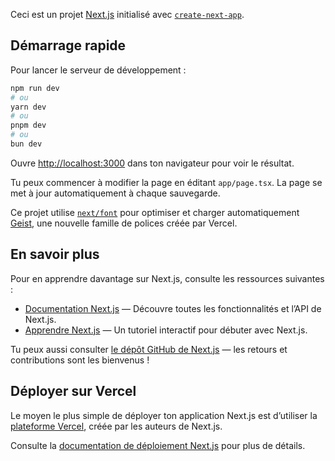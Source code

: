 Ceci est un projet [Next.js](https://nextjs.org) initialisé avec [`create-next-app`](https://nextjs.org/docs/app/api-reference/cli/create-next-app).

## Démarrage rapide

Pour lancer le serveur de développement :

```bash
npm run dev
# ou
yarn dev
# ou
pnpm dev
# ou
bun dev
```

Ouvre [http://localhost:3000](http://localhost:3000) dans ton navigateur pour voir le résultat.

Tu peux commencer à modifier la page en éditant `app/page.tsx`. La page se met à jour automatiquement à chaque sauvegarde.

Ce projet utilise [`next/font`](https://nextjs.org/docs/app/building-your-application/optimizing/fonts) pour optimiser et charger automatiquement [Geist](https://vercel.com/font), une nouvelle famille de polices créée par Vercel.

## En savoir plus

Pour en apprendre davantage sur Next.js, consulte les ressources suivantes :

- [Documentation Next.js](https://nextjs.org/docs) — Découvre toutes les fonctionnalités et l’API de Next.js.
- [Apprendre Next.js](https://nextjs.org/learn) — Un tutoriel interactif pour débuter avec Next.js.

Tu peux aussi consulter [le dépôt GitHub de Next.js](https://github.com/vercel/next.js) — les retours et contributions sont les bienvenus !

## Déployer sur Vercel

Le moyen le plus simple de déployer ton application Next.js est d’utiliser la [plateforme Vercel](https://vercel.com/new?utm_medium=default-template&filter=next.js&utm_source=create-next-app&utm_campaign=create-next-app-readme), créée par les auteurs de Next.js.

Consulte la [documentation de déploiement Next.js](https://nextjs.org/docs/app/building-your-application/deploying) pour plus de détails.
